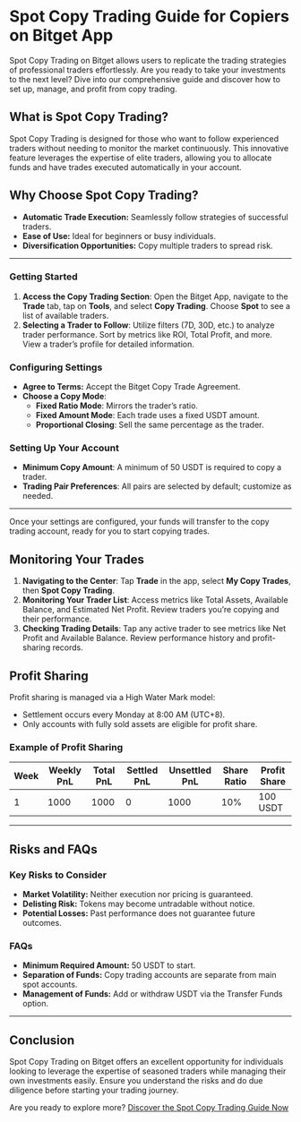 # Spot Copy Trading Guide for Copiers on Bitget App

Spot Copy Trading on Bitget allows users to replicate the trading strategies of professional traders effortlessly. Are you ready to take your investments to the next level? Dive into our comprehensive guide and discover how to set up, manage, and profit from copy trading.

## What is Spot Copy Trading?
Spot Copy Trading is designed for those who want to follow experienced traders without needing to monitor the market continuously. This innovative feature leverages the expertise of elite traders, allowing you to allocate funds and have trades executed automatically in your account.

## Why Choose Spot Copy Trading?
- **Automatic Trade Execution:** Seamlessly follow strategies of successful traders.
- **Ease of Use:** Ideal for beginners or busy individuals.
- **Diversification Opportunities:** Copy multiple traders to spread risk.

---

### Getting Started
1. **Access the Copy Trading Section**: Open the Bitget App, navigate to the **Trade** tab, tap on **Tools**, and select **Copy Trading**. Choose **Spot** to see a list of available traders.
2. **Selecting a Trader to Follow**: Utilize filters (7D, 30D, etc.) to analyze trader performance. Sort by metrics like ROI, Total Profit, and more. View a trader’s profile for detailed information.

### Configuring Settings
- **Agree to Terms:** Accept the Bitget Copy Trade Agreement.
- **Choose a Copy Mode**: 
  - **Fixed Ratio Mode**: Mirrors the trader’s ratio.
  - **Fixed Amount Mode**: Each trade uses a fixed USDT amount.
  - **Proportional Closing**: Sell the same percentage as the trader.

### Setting Up Your Account
- **Minimum Copy Amount**: A minimum of 50 USDT is required to copy a trader.
- **Trading Pair Preferences**: All pairs are selected by default; customize as needed.

---

Once your settings are configured, your funds will transfer to the copy trading account, ready for you to start copying trades.

## Monitoring Your Trades
1. **Navigating to the Center**: Tap **Trade** in the app, select **My Copy Trades**, then **Spot Copy Trading**.
2. **Monitoring Your Trader List**: Access metrics like Total Assets, Available Balance, and Estimated Net Profit. Review traders you’re copying and their performance.
3. **Checking Trading Details**: Tap any active trader to see metrics like Net Profit and Available Balance. Review performance history and profit-sharing records.

## Profit Sharing
Profit sharing is managed via a High Water Mark model:
- Settlement occurs every Monday at 8:00 AM (UTC+8).
- Only accounts with fully sold assets are eligible for profit share.

### Example of Profit Sharing
| Week | Weekly PnL | Total PnL | Settled PnL | Unsettled PnL | Share Ratio | Profit Share |
|------|------------|-----------|-------------|---------------|-------------|--------------|
| 1    | 1000       | 1000      | 0           | 1000          | 10%         | 100 USDT     |

---

## Risks and FAQs
### Key Risks to Consider
- **Market Volatility:** Neither execution nor pricing is guaranteed.
- **Delisting Risk:** Tokens may become untradable without notice.
- **Potential Losses:** Past performance does not guarantee future outcomes.

### FAQs
- **Minimum Required Amount:** 50 USDT to start.
- **Separation of Funds:** Copy trading accounts are separate from main spot accounts.
- **Management of Funds:** Add or withdraw USDT via the Transfer Funds option.

---

## Conclusion
Spot Copy Trading on Bitget offers an excellent opportunity for individuals looking to leverage the expertise of seasoned traders while managing their own investments easily. Ensure you understand the risks and do due diligence before starting your trading journey.

Are you ready to explore more? [Discover the Spot Copy Trading Guide Now](https://chain-base.xyz/spot-copy-trading-guide-for-copiers-on-bitget-app)